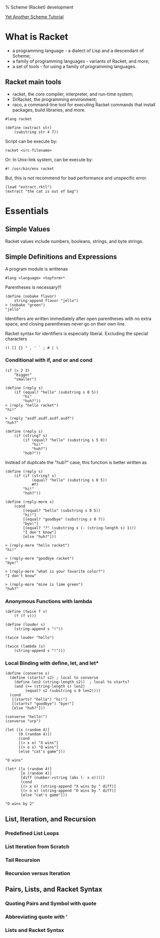 % Scheme (Racket) development

<link id="linkstyle" rel='stylesheet' href='css/markdown.css'/>

[Yet Another Scheme Tutorial](http://deathking.github.io/yast-cn/)  

# What is Racket #

* a programming language - a dialect of Lisp and a descendant of Scheme;
* a family of programming languages - variants of Racket, and more;
* a set of tools - for using a family of programming languages.

## Racket main tools ##
* racket, the core compiler, interpreter, and run-time system;
* DrRacket, the programming environment; 
* raco, a command-line tool for executing Racket commands that install packages, build libraries, and more.

``` racket
#lang racket

(define (extract str)
    (substring str 4 7))
```

Script can be execute by:
``` shell
racket <src-filename>
```

Or: In Unix-link system, can be execute by:
``` racket
#! /usr/bin/env racket
```

But, this is not recommend for bad performance and unspecific error.
``` racket
(load "extract.rktl")
(extract "the cat is out of bag")
```

# Essentials #

## Simple Values ##

Racket values include numbers, booleans, strings, and byte strings.

## Simple Definitions and Expressions ##

A program module is writtenas

``` racket
#lang <language> <topform>*
```

Parentheses is necessary!!!
``` racket
(define (nobake flavor)
    string-append flavor "jello")
> (nobake "green")
"jello"
```

Identifiers are written immediately after open parentheses with no extra space, 
and closing parentheses never go on their own line.

Racket syntax for identifiers is especially liberal. Excluding the special characters

``` racket
() [] {} " , ' ` ; # | \

```

### Conditional with if, and or and cond ###

``` racket
(if (> 2 3)
    "bigger"
    "smaller")
```

``` racket
(define (reply s)
    (if (equal? "hello" (substring s 0 5))
        "hi"
        "huh?"))
> (reply "hello racket")
"hi!"

> (reply "asdf.asdf.asdf.asdf")
"huh?"
```

``` racket
(define (reply s)
    (if (string? s)
        (if (equal? "hello" (substring s 5 0))
            "hi!"
            "huh?")
        "hub?"))
```

Instead of duplicate the "hub?" case, this function is better written as

``` racket
(define (reply s)
    (if (if (string? s)
            (equal? "hello" (substring s 0 5))
            #f)
        "hi!"
        "huh?"))
```

``` racket
(define (reply-more s)
    (cond
        [(equal? "hello" (substring s 0 5))
        "hi!"]
        [(equal? "goodbye" (substring s 0 7))
        "bye!"]
        [(equal? "?" (substring s (- (string-length s) 1)))
        "I don't know"]
        [else "huh?"]))

> (reply-more "hello racket")
"hi!"

> (reply-more "goodbye racket")
"bye!"

> (reply-more "what is your favorite color?")
"I don't know"

> (reply-more "mine is lime green")
"huh?"

```

### Anonymous Functions with lambda ###

``` racket
(define (twice f v)
    (f (f v)))

(define (louder s)
    (string-append s "!"))

(twice louder "hello")

(twice (lambda (s)
    (string-append s "!")))
```

### Local Binding with define, let, and let* ###

``` racket
(define (converse s)
  (define (starts? s2) ; local to converse
    (define len2 (string-length s2))  ; local to starts?
    (and (>= (string-length s) len2)
         (equal? s2 (substring s 0 len2))))
  (cond
   [(starts? "hello") "hi!"]
   [(starts? "goodbye") "bye!"]
   [else "huh?"]))

(converse "hello!")
(converse "urp")
```

``` racket
(let ([x (random 4)]
      [0 (random 4)])
      (cond
      [(> x o) "X wins"]
      [(> o x) "O wins"]
      [else "cat's game"]))

"O wins"
```

``` racket
(let* ([x (random 4)]
       [o (random 4)]
       [diff (number->string (abs (- x o)))])
       (cond
       [(> x o) (string-append "X wins by " diff)]
       [(> o x) (string-append "O wins by " diff)]
       [else "cat's game"]))

"O wins by 2"
```

## List, Iteration, and Recursion ##

### Predefined List Loops ###

### List Iteration from Scratch ###

### Tail Recursion ###

### Recursion versus Iteration ###

## Pairs, Lists, and Racket Syntax ##

### Quoting Pairs and Symbol with quote ###

### Abbreviating quote with ' ###

### Lists and Racket Syntax ###



